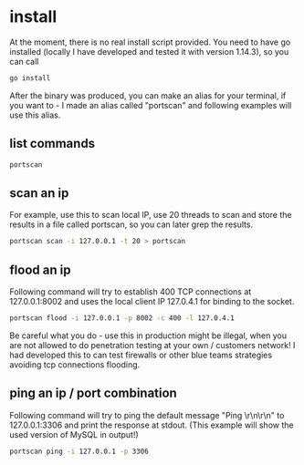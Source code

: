 # install

At the moment, there is no real install script provided. You need to have go installed (locally I have developed and tested it with version 1.14.3), so you can call

```zsh
go install
```

After the binary was produced, you can make an alias for your terminal, if you want to - I made an alias called "portscan" and following examples will use this alias.

## list commands

```zsh
portscan
```

## scan an ip

For example, use this to scan local IP, use 20 threads to scan and store the results in a file called portscan, so you can later grep the results.

```zsh
portscan scan -i 127.0.0.1 -t 20 > portscan
```

## flood an ip

Following command will try to establish 400 TCP connections at 127.0.0.1:8002 and uses the local client IP 127.0.4.1 for binding to the socket.

```zsh
portscan flood -i 127.0.0.1 -p 8002 -c 400 -l 127.0.4.1
```

Be careful what you do - use this in production might be illegal, when you are not allowed to do penetration testing at your own / customers network! I had developed this to can test firewalls or other blue teams strategies avoiding tcp connections flooding.

## ping an ip / port combination

Following command will try to ping the default message "Ping \r\n\r\n" to 127.0.0.1:3306 and print the response at stdout. (This example will show the used version of MySQL in output!)

```zsh
portscan ping -i 127.0.0.1 -p 3306
```